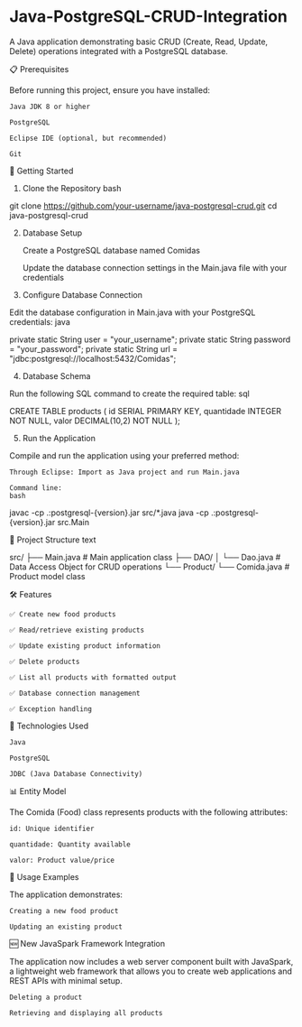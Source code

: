# Java-PostgreSQL-CRUD-Integration
A Java application demonstrating basic CRUD (Create, Read, Update, Delete) operations integrated with a PostgreSQL database.

📋 Prerequisites

Before running this project, ensure you have installed:

    Java JDK 8 or higher

    PostgreSQL

    Eclipse IDE (optional, but recommended)

    Git

🚀 Getting Started
1. Clone the Repository
bash

git clone https://github.com/your-username/java-postgresql-crud.git
cd java-postgresql-crud

2. Database Setup

    Create a PostgreSQL database named Comidas

    Update the database connection settings in the Main.java file with your credentials

3. Configure Database Connection

Edit the database configuration in Main.java with your PostgreSQL credentials:
java

private static String user = "your_username";
private static String password = "your_password";
private static String url = "jdbc:postgresql://localhost:5432/Comidas";

4. Database Schema

Run the following SQL command to create the required table:
sql

CREATE TABLE products (
    id SERIAL PRIMARY KEY,
    quantidade INTEGER NOT NULL,
    valor DECIMAL(10,2) NOT NULL
);

5. Run the Application

Compile and run the application using your preferred method:

    Through Eclipse: Import as Java project and run Main.java

    Command line:
    bash

javac -cp .:postgresql-{version}.jar src/*.java
java -cp .:postgresql-{version}.jar src.Main

📁 Project Structure
text

src/
├── Main.java                 # Main application class
├── DAO/
│   └── Dao.java             # Data Access Object for CRUD operations
└── Product/
    └── Comida.java          # Product model class

🛠️ Features

    ✅ Create new food products

    ✅ Read/retrieve existing products

    ✅ Update existing product information

    ✅ Delete products

    ✅ List all products with formatted output

    ✅ Database connection management

    ✅ Exception handling

🔧 Technologies Used

    Java

    PostgreSQL

    JDBC (Java Database Connectivity)

📊 Entity Model

The Comida (Food) class represents products with the following attributes:

    id: Unique identifier

    quantidade: Quantity available

    valor: Product value/price

🎯 Usage Examples

The application demonstrates:

    Creating a new food product

    Updating an existing product

🆕 New JavaSpark Framework Integration

The application now includes a web server component built with JavaSpark, a lightweight web framework that allows you to create web applications and REST APIs with minimal setup.

    Deleting a product

    Retrieving and displaying all products
